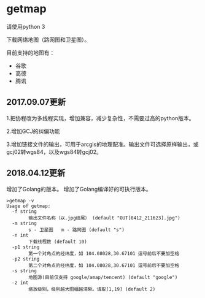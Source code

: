 # getmap

请使用python 3

下载网络地图（路网图和卫星图）。

目前支持的地图有：
- 谷歌 
- 高德 
- 腾讯



## 2017.09.07更新
1.把协程改为多线程实现，增加兼容，减少复杂性，不需要过高的python版本。

2.增加GCJ的纠偏功能

3.增加链接文件的输出，可用于arcgis的地理配准。输出文件可选择原样输出，或gcj02转wgs84，以及wgs84转gcj02。


## 2018.04.12更新

增加了Golang的版本。
增加了Golang编译好的可执行版本。
```
>getmap -v
Usage of getmap:
  -f string
        输出文件名称（以.jpg结尾） (default "OUT[0412_211623].jpg")
  -m string
        s - 卫星图   m - 路网图 (default "s")
  -n int
        下载线程数 (default 10)
  -p1 string
        第一个对角点的经纬度，如 104.08028,30.67101 逗号前后不要加空格
  -p2 string
        第二个对角点的经纬度，如 104.08028,30.67101 逗号前后不要加空格
  -s string
        地图源(目前仅支持 google/amap/tencent) (default "google")
  -z int
        缩放级别，级别越大图幅越清晰。请取[1,19] (default 2)
```
